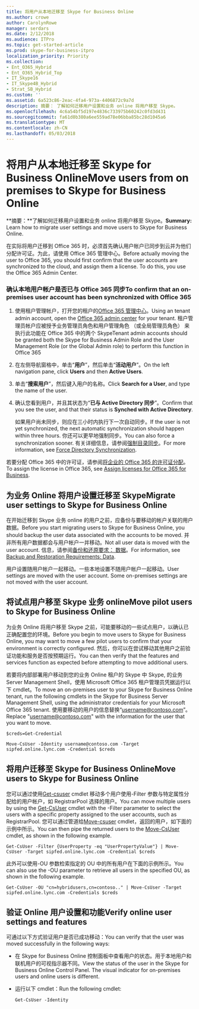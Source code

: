 ```yaml
---
title: 将用户从本地迁移至 Skype for Business Online
ms.author: crowe
author: CarolynRowe
manager: serdars
ms.date: 2/12/2018
ms.audience: ITPro
ms.topic: get-started-article
ms.prod: skype-for-business-itpro
localization_priority: Priority
ms.collection:
- Ent_O365_Hybrid
- Ent_O365_Hybrid_Top
- IT_Skype16
- IT_Skype4B_Hybrid
- Strat_SB_Hybrid
ms.custom: ''
ms.assetid: 6a523c86-2eac-4fa4-973a-4406872c9a7d
description: 摘要： 了解如何迁移用户设置和业务 online 将用户移至 Skype。
ms.openlocfilehash: 4c6a54bf5d197e4836c733975b60242c0fd3d431
ms.sourcegitcommit: fa61d0b380a6ee559ad78e06bba85bc28d1045a6
ms.translationtype: MT
ms.contentlocale: zh-CN
ms.lasthandoff: 05/03/2018
---
```

# <a name="move-users-from-on-premises-to-skype-for-business-online"></a><span data-ttu-id="ea803-103">将用户从本地迁移至 Skype for Business Online</span><span class="sxs-lookup"><span data-stu-id="ea803-103">Move users from on premises to Skype for Business Online</span></span>
 
<span data-ttu-id="ea803-104">**摘要：**了解如何迁移用户设置和业务 online 将用户移至 Skype。</span><span class="sxs-lookup"><span data-stu-id="ea803-104">**Summary:** Learn how to migrate user settings and move users to Skype for Business Online.</span></span>
  
<span data-ttu-id="ea803-p101">在实际将用户迁移到 Office 365 时，必须首先确认用户帐户已同步到云并为他们分配许可证。为此，请使用 Office 365 管理中心。</span><span class="sxs-lookup"><span data-stu-id="ea803-p101">Before actually moving the user to Office 365, you should first confirm that the user accounts are synchronized to the cloud, and assign them a license. To do this, you use the Office 365 Admin Center.</span></span>
  
### <a name="to-confirm-that-an-on-premises-user-account-has-been-synchronized-with-office-365"></a><span data-ttu-id="ea803-107">确认本地用户帐户是否已与 Office 365 同步</span><span class="sxs-lookup"><span data-stu-id="ea803-107">To confirm that an on-premises user account has been synchronized with Office 365</span></span>

1. <span data-ttu-id="ea803-108">使用租户管理帐户，打开您的租户的[Office 365 管理中心](https://portal.office.com/)。</span><span class="sxs-lookup"><span data-stu-id="ea803-108">Using an tenant admin account, open the [Office 365 admin center](https://portal.office.com/) for your tenant.</span></span>  <span data-ttu-id="ea803-109">租户管理员帐户应被授予业务管理员角色和用户管理角色 （或全局管理员角色） 来执行此功能在 Office 365 中的两个 Skype</span><span class="sxs-lookup"><span data-stu-id="ea803-109">Tenant admin accounts should be granted both the Skype for Business Admin Role and the User Management Role (or the Global Admin role) to perform this function in Office 365</span></span>
    
2. <span data-ttu-id="ea803-110">在左侧导航窗格中，单击“**用户**”，然后单击“**活动用户**”。</span><span class="sxs-lookup"><span data-stu-id="ea803-110">On the left navigation pane, click **Users** and then **Active Users**.</span></span>
    
3. <span data-ttu-id="ea803-111">单击“**搜索用户**”，然后键入用户的名称。</span><span class="sxs-lookup"><span data-stu-id="ea803-111">Click **Search for a User**, and type the name of the user.</span></span>
    
4. <span data-ttu-id="ea803-112">确认您看到用户，并且其状态为“**已与 Active Directory 同步**”。</span><span class="sxs-lookup"><span data-stu-id="ea803-112">Confirm that you see the user, and that their status is **Synched with Active Directory**.</span></span>
    
    <span data-ttu-id="ea803-113">如果用户尚未同步，则应在三小时内执行下一次自动同步。</span><span class="sxs-lookup"><span data-stu-id="ea803-113">If the user is not yet synchronized, the next automatic synchronization should happen within three hours.</span></span> <span data-ttu-id="ea803-114">你还可以更早地强制同步。</span><span class="sxs-lookup"><span data-stu-id="ea803-114">You can also force a synchronization sooner.</span></span> <span data-ttu-id="ea803-115">有关详细信息，请参阅[强制目录同步](https://msdn.microsoft.com/en-us/library/azure/jj151771.aspx)。</span><span class="sxs-lookup"><span data-stu-id="ea803-115">For more information, see [Force Directory Synchronization](https://msdn.microsoft.com/en-us/library/azure/jj151771.aspx).</span></span>
    
<span data-ttu-id="ea803-116">若要分配 Office 365 中的许可证，请参阅[将企业的 Office 365 的许可证分配](https://support.office.com/en-us/article/Assign-or-unassign-licenses-for-Office-365-for-business-997596b5-4173-4627-b915-36abac6786dc)。</span><span class="sxs-lookup"><span data-stu-id="ea803-116">To assign the license in Office 365, see [Assign licenses for Office 365 for Business](https://support.office.com/en-us/article/Assign-or-unassign-licenses-for-Office-365-for-business-997596b5-4173-4627-b915-36abac6786dc).</span></span>
  
## <a name="migrate-user-settings-to-skype-for-business-online"></a><span data-ttu-id="ea803-117">为业务 Online 将用户设置迁移至 Skype</span><span class="sxs-lookup"><span data-stu-id="ea803-117">Migrate user settings to Skype for Business Online</span></span>

<span data-ttu-id="ea803-118">在开始迁移到 Skype 业务 online 的用户之前，应备份与要移动的帐户关联的用户数据。</span><span class="sxs-lookup"><span data-stu-id="ea803-118">Before you start migrating users to Skype for Business Online, you should backup the user data associated with the accounts to be moved.</span></span> <span data-ttu-id="ea803-119">并非所有用户数据都会与用户帐户一并移动。</span><span class="sxs-lookup"><span data-stu-id="ea803-119">Not all user data is moved with the user account.</span></span> <span data-ttu-id="ea803-120">信息，请参阅[备份和还原要求： 数据](http://technet.microsoft.com/library/ecfb8e4d-cb4f-476d-9772-4486bd683c04.aspx)。</span><span class="sxs-lookup"><span data-stu-id="ea803-120">For information, see [Backup and Restoration Requirements: Data](http://technet.microsoft.com/library/ecfb8e4d-cb4f-476d-9772-4486bd683c04.aspx).</span></span>
  
<span data-ttu-id="ea803-p105">用户设置随用户帐户一起移动。一些本地设置不随用户帐户一起移动。</span><span class="sxs-lookup"><span data-stu-id="ea803-p105">User settings are moved with the user account. Some on-premises settings are not moved with the user account.</span></span>
  
## <a name="move-pilot-users-to-skype-for-business-online"></a><span data-ttu-id="ea803-123">将试点用户移至 Skype 业务 online</span><span class="sxs-lookup"><span data-stu-id="ea803-123">Move pilot users to Skype for Business Online</span></span>

<span data-ttu-id="ea803-124">为业务 Online 将用户移至 Skype 之前，可能要移动的一些试点用户，以确认已正确配置您的环境。</span><span class="sxs-lookup"><span data-stu-id="ea803-124">Before you begin to move users to Skype for Business Online, you may want to move a few pilot users to confirm that your environment is correctly configured.</span></span> <span data-ttu-id="ea803-125">然后，你可以在尝试移动其他用户之前验证功能和服务是否按预期运行。</span><span class="sxs-lookup"><span data-stu-id="ea803-125">You can then verify that the features and services function as expected before attempting to move additional users.</span></span>
  
<span data-ttu-id="ea803-126">若要将内部部署用户移动到您的业务 Online 租户的 Skype 中 Skype, 的业务 Server Management Shell，使用 Microsoft Office 365 租户管理员凭据运行以下 cmdlet。</span><span class="sxs-lookup"><span data-stu-id="ea803-126">To move an on-premises user to your Skype for Business Online tenant, run the following cmdlets in the Skype for Business Server Management Shell, using the administrator credentials for your Microsoft Office 365 tenant.</span></span> <span data-ttu-id="ea803-127">使用要移动的用户的信息替换“username@contoso.com”。</span><span class="sxs-lookup"><span data-stu-id="ea803-127">Replace "username@contoso.com" with the information for the user that you want to move.</span></span>
  
```
$creds=Get-Credential
```

```
Move-CsUser -Identity username@contoso.com -Target sipfed.online.lync.com -Credential $creds 
```

## <a name="move-users-to-skype-for-business-online"></a><span data-ttu-id="ea803-128">将用户迁移至 Skype for Business Online</span><span class="sxs-lookup"><span data-stu-id="ea803-128">Move users to Skype for Business Online</span></span>

<span data-ttu-id="ea803-129">您可以通过使用[Get-csuser](https://docs.microsoft.com/powershell/module/skype/get-csuser?view=skype-ps) cmdlet 移动多个用户使用-Filter 参数与特定属性分配给的用户帐户，如 RegistrarPool 选择的用户。</span><span class="sxs-lookup"><span data-stu-id="ea803-129">You can move multiple users by using the [Get-CsUser](https://docs.microsoft.com/powershell/module/skype/get-csuser?view=skype-ps) cmdlet with the -Filter parameter to select the users with a specific property assigned to the user accounts, such as RegistrarPool.</span></span> <span data-ttu-id="ea803-130">您可以通过管道给[Move-csuser](https://docs.microsoft.com/powershell/module/skype/move-csuser?view=skype-ps) cmdlet，返回的用户，如下面的示例中所示。</span><span class="sxs-lookup"><span data-stu-id="ea803-130">You can then pipe the returned users to the [Move-CsUser](https://docs.microsoft.com/powershell/module/skype/move-csuser?view=skype-ps) cmdlet, as shown in the following example.</span></span>
  
```
Get-CsUser -Filter {UserProperty -eq "UserPropertyValue"} | Move-CsUser -Target sipfed.online.lync.com -Credential $creds 
```

<span data-ttu-id="ea803-131">此外可以使用-OU 参数检索指定的 OU 中的所有用户在下面的示例所示。</span><span class="sxs-lookup"><span data-stu-id="ea803-131">You can also use the -OU parameter to retrieve all users in the specified OU, as shown in the following example.</span></span>
  
```
Get-CsUser -OU "cn=hybridusers,cn=contoso.." | Move-CsUser -Target sipfed.online.lync.com -Credentials $creds 
```

## <a name="verify-online-user-settings-and-features"></a><span data-ttu-id="ea803-132">验证 Online 用户设置和功能</span><span class="sxs-lookup"><span data-stu-id="ea803-132">Verify online user settings and features</span></span>

<span data-ttu-id="ea803-133">可通过以下方式验证用户是否已成功移动：</span><span class="sxs-lookup"><span data-stu-id="ea803-133">You can verify that the user was moved successfully in the following ways:</span></span>
  
- <span data-ttu-id="ea803-p109">在 Skype for Business Online 控制面板中查看用户的状态。用于本地用户和联机用户的可视指示器不同。</span><span class="sxs-lookup"><span data-stu-id="ea803-p109">View the status of the user in the Skype for Business Online Control Panel. The visual indicator for on-premises users and online users is different.</span></span>
    
- <span data-ttu-id="ea803-136">运行以下 cmdlet：</span><span class="sxs-lookup"><span data-stu-id="ea803-136">Run the following cmdlet:</span></span>
    
  ```
  Get-CsUser -Identity
  ```


